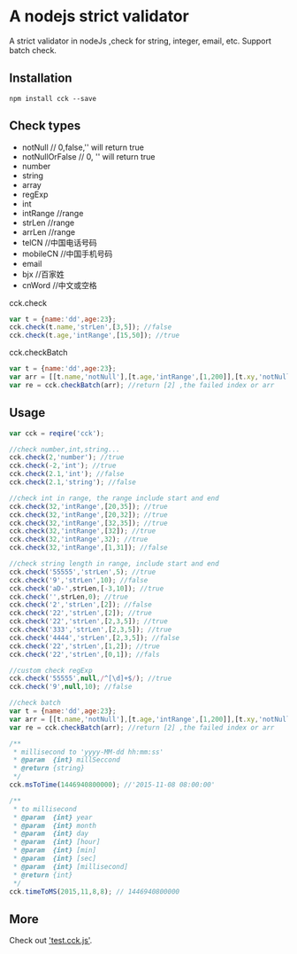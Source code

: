 # A nodejs strict validator
A strict validator in nodeJs ,check for string, integer, email, etc.
Support batch check.

## Installation
```
npm install cck --save
```

## Check types
* notNull // 0,false,'' will return true
* notNullOrFalse // 0, '' will return true
* number
* string
* array
* regExp
* int
* intRange //range
* strLen //range
* arrLen //range
* telCN //中国电话号码
* mobileCN //中国手机号码
* email
* bjx //百家姓
* cnWord //中文或空格

cck.check
```javascript
var t = {name:'dd',age:23};
cck.check(t.name,'strLen',[3,5]); //false
cck.check(t.age,'intRange',[15,50]); //true

```
cck.checkBatch
```javascript
var t = {name:'dd',age:23};
var arr = [[t.name,'notNull'],[t.age,'intRange',[1,200]],[t.xy,'notNull'],[t.name,null,/^[d]+$/]];
var re = cck.checkBatch(arr); //return [2] ,the failed index or arr
```

## Usage
```javascript
var cck = reqire('cck');

//check number,int,string...
cck.check(2,'number'); //true
cck.check(-2,'int'); //true
cck.check(2.1,'int'); //false
cck.check(2.1,'string'); //false

//check int in range, the range include start and end
cck.check(32,'intRange',[20,35]); //true
cck.check(32,'intRange',[20,32]); //true
cck.check(32,'intRange',[32,35]); //true
cck.check(32,'intRange',[32]); //true
cck.check(32,'intRange',32); //true
cck.check(32,'intRange',[1,31]); //false

//check string length in range, include start and end
cck.check('55555','strLen',5); //true
cck.check('9','strLen',10); //false
cck.check('aD-',strLen,[-3,10]); //true
cck.check('',strLen,0); //true
cck.check('2','strLen',[2]); //false
cck.check('22','strLen',[2]); //true
cck.check('22','strLen',[2,3,5]); //true
cck.check('333','strLen',[2,3,5]); //true
cck.check('4444','strLen',[2,3,5]); //false
cck.check('22','strLen',[1,2]); //true
cck.check('22','strLen',[0,1]); //fals

//custom check regExp
cck.check('55555',null,/^[\d]+$/); //true
cck.check('9',null,10); //false

//check batch
var t = {name:'dd',age:23};
var arr = [[t.name,'notNull'],[t.age,'intRange',[1,200]],[t.xy,'notNull'],[t.name,null,/^[d]+$/]];
var re = cck.checkBatch(arr); //return [2] ,the failed index or arr

/**
 * millisecond to 'yyyy-MM-dd hh:mm:ss'
 * @param  {int} millSeccond
 * @return {string}
 */
cck.msToTime(1446940800000); //'2015-11-08 08:00:00'

/**
 * to millisecond
 * @param  {int} year
 * @param  {int} month
 * @param  {int} day
 * @param  {int} [hour]
 * @param  {int} [min]
 * @param  {int} [sec]
 * @param  {int} [millisecond]
 * @return {int}
 */
cck.timeToMS(2015,11,8,8); // 1446940800000
```
## More
Check out ['test.cck.js'](https://github.com/keel/cck/blob/master/test/test.cck.js).